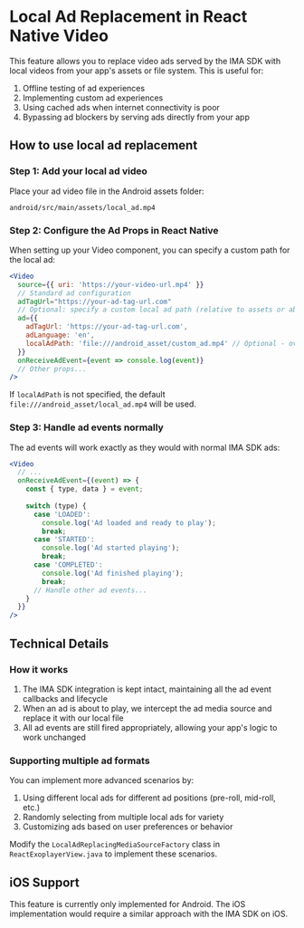# Local Ad Replacement in React Native Video

This feature allows you to replace video ads served by the IMA SDK with local videos from your app's assets or file system. This is useful for:

1. Offline testing of ad experiences
2. Implementing custom ad experiences
3. Using cached ads when internet connectivity is poor
4. Bypassing ad blockers by serving ads directly from your app

## How to use local ad replacement

### Step 1: Add your local ad video

Place your ad video file in the Android assets folder:

```
android/src/main/assets/local_ad.mp4
```

### Step 2: Configure the Ad Props in React Native

When setting up your Video component, you can specify a custom path for the local ad:

```jsx
<Video
  source={{ uri: 'https://your-video-url.mp4' }}
  // Standard ad configuration
  adTagUrl="https://your-ad-tag-url.com"
  // Optional: specify a custom local ad path (relative to assets or absolute file:// path)
  ad={{
    adTagUrl: 'https://your-ad-tag-url.com',
    adLanguage: 'en',
    localAdPath: 'file:///android_asset/custom_ad.mp4' // Optional - override default path
  }}
  onReceiveAdEvent={event => console.log(event)}
  // Other props...
/>
```

If `localAdPath` is not specified, the default `file:///android_asset/local_ad.mp4` will be used.

### Step 3: Handle ad events normally

The ad events will work exactly as they would with normal IMA SDK ads:

```jsx
<Video
  // ...
  onReceiveAdEvent={(event) => {
    const { type, data } = event;
    
    switch (type) {
      case 'LOADED':
        console.log('Ad loaded and ready to play');
        break;
      case 'STARTED':
        console.log('Ad started playing');
        break;
      case 'COMPLETED':
        console.log('Ad finished playing');
        break;
      // Handle other ad events...
    }
  }}
/>
```

## Technical Details

### How it works

1. The IMA SDK integration is kept intact, maintaining all the ad event callbacks and lifecycle
2. When an ad is about to play, we intercept the ad media source and replace it with our local file
3. All ad events are still fired appropriately, allowing your app's logic to work unchanged

### Supporting multiple ad formats

You can implement more advanced scenarios by:

1. Using different local ads for different ad positions (pre-roll, mid-roll, etc.)
2. Randomly selecting from multiple local ads for variety
3. Customizing ads based on user preferences or behavior

Modify the `LocalAdReplacingMediaSourceFactory` class in `ReactExoplayerView.java` to implement these scenarios.

## iOS Support

This feature is currently only implemented for Android. The iOS implementation would require a similar approach with the IMA SDK on iOS. 